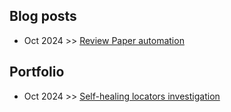 ## Blog posts
* Oct 2024 >> [Review Paper automation](blog/reviewPaperLabsOct2024.md)

## Portfolio
* Oct 2024 >> [Self-healing locators investigation](https://github.com/juanfonsecaGL/SelfHealingLocatorsDemo)